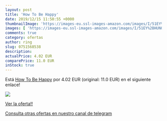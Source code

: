 ```yaml
---
layout: post
title: 'How To Be Happy'
date: 2019/12/15 11:50:55 +0000
thumbnailImage: 'https://images-eu.ssl-images-amazon.com/images/I/51EY%2BHUNQoL._SL200_.jpg'
images: [ 'https://images-eu.ssl-images-amazon.com/images/I/51EY%2BHUNQoL._SL200_.jpg' ]
comments: true
category: ofertas
author: ring
slug: 0751568538
description:
actualPrice: 4.02 EUR
comparePrice: 11.0 EUR
inStock: true
---
```


Está [How To Be Happy](https://www.amazon.com/dp/0751568538/?tag=redken08-20) por 4.02 EUR (original: 11.0 EUR) en el siguiente enlace!

[![](https://images-eu.ssl-images-amazon.com/images/I/51EY%2BHUNQoL._SL200_.jpg)](https://www.amazon.com/dp/0751568538/?tag=redken08-20)

[Ver la oferta!!](https://www.amazon.com/dp/0751568538/?tag=redken08-20)

[Consulta otras ofertas en nuestro canal de telegram](https://t.me/s/ofertas25)
